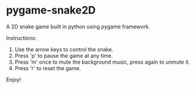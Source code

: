 # pygame-snake2D

A 2D snake game built in python using pygame framework.

Instructions:

1. Use the arrow keys to control the snake.
2. Press 'p' to pause the game at any time.
3. Press 'm' once to mute the background music, press again to unmute it.
4. Press 'r' to reset the game.

Enjoy!
